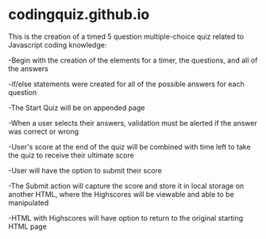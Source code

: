 # codingquiz.github.io

This is the creation of a timed 5 question multiple-choice quiz related to Javascript coding knowledge:

-Begin with the creation of the elements for a timer, the questions, and all of the answers

-if/else statements were created for all of the possible answers for each question

-The Start Quiz will be on appended page

-When a user selects their answers, validation must be alerted if the answer was correct or wrong

-User's score at the end of the quiz will be combined with time left to take the quiz to receive their ultimate score

-User will have the option to submit their score

-The Submit action will capture the score and store it in local storage on another HTML, where the Highscores will be viewable and able to be manipulated

-HTML with Highscores will have option to return to the original starting HTML page
